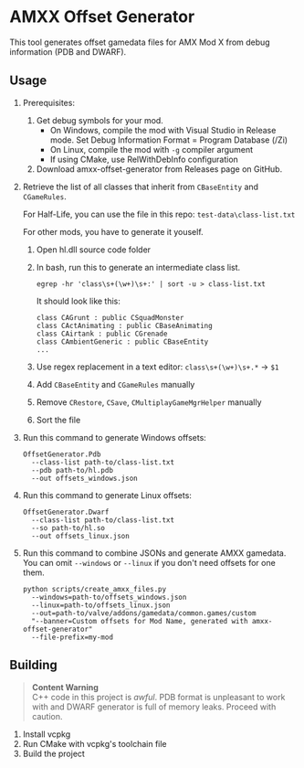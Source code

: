 # AMXX Offset Generator

This tool generates offset gamedata files for AMX Mod X from debug information
(PDB and DWARF).

## Usage
1. Prerequisites:
   1. Get debug symbols for your mod.
      - On Windows, compile the mod with Visual Studio in Release mode. Set Debug
        Information Format = Program Database (/Zi)
      - On Linux, compile the mod with `-g` compiler argument
      - If using CMake, use RelWithDebInfo configuration
   2. Download amxx-offset-generator from Releases page on GitHub.
2. Retrieve the list of all classes that inherit from `CBaseEntity` and
   `CGameRules`.
   
   For Half-Life, you can use the file in this repo: `test-data\class-list.txt`

   For other mods, you have to generate it youself.

   1. Open hl.dll source code folder
   2. In bash, run this to generate an intermediate class list.
      ```
      egrep -hr 'class\s+(\w+)\s+:' | sort -u > class-list.txt
      ```

      It should look like this:
      ```
      class CAGrunt : public CSquadMonster
      class CActAnimating : public CBaseAnimating
      class CAirtank : public CGrenade
      class CAmbientGeneric : public CBaseEntity
      ...
      ```
   3. Use regex replacement in a text editor: `class\s+(\w+)\s+.*` -> `$1`
   4. Add `CBaseEntity` and `CGameRules` manually
   5. Remove `CRestore`, `CSave`, `CMultiplayGameMgrHelper` manually
   6. Sort the file
3. Run this command to generate Windows offsets:
   ```
   OffsetGenerator.Pdb
     --class-list path-to/class-list.txt
     --pdb path-to/hl.pdb
     --out offsets_windows.json
   ```
4. Run this command to generate Linux offsets:
   ```
   OffsetGenerator.Dwarf
     --class-list path-to/class-list.txt
     --so path-to/hl.so
     --out offsets_linux.json
   ```
5. Run this command to combine JSONs and generate AMXX gamedata. You can omit
   `--windows` or `--linux` if you don't need offsets for one them.
   ```
   python scripts/create_amxx_files.py
     --windows=path-to/offsets_windows.json
     --linux=path-to/offsets_linux.json
     --out=path-to/valve/addons/gamedata/common.games/custom
     "--banner=Custom offsets for Mod Name, generated with amxx-offset-generator"
     --file-prefix=my-mod
   ```

## Building

> **Content Warning**  
> C++ code in this project is *awful*. PDB format is unpleasant to work with and
> DWARF generator is full of memory leaks. Proceed with caution.

1. Install vcpkg
2. Run CMake with vcpkg's toolchain file
3. Build the project

